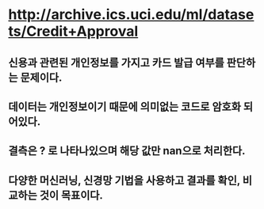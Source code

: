 # http://archive.ics.uci.edu/ml/datasets/Credit+Approval
## 신용과 관련된 개인정보를 가지고 카드 발급 여부를 판단하는 문제이다.
## 데이터는 개인정보이기 때문에 의미없는 코드로 암호화 되어있다. 
## 결측은 ? 로 나타나있으며 해당 값만 nan으로 처리한다.
## 다양한 머신러닝, 신경망 기법을 사용하고 결과를 확인, 비교하는 것이 목표이다.
